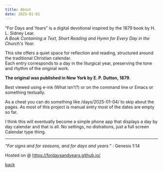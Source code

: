 ```yaml
---
title: About
date: 2025-01-01
---
```


“For Days and Years” is a digital devotional inspired by the 1879 book by H. L. Sidney Lear.\
_A Book Containing a Text, Short Reading and Hymn for Every Day in the Church's Year_.

This site offers a quiet space for reflection and reading, structured around the traditional Christian calendar.\
Each entry corresponds to a day in the liturgical year, preserving the tone and rhythm of the original work.

**The original was published in New York by E. P. Dutton, 1879**.


Best viewed using e-ink (What isn't?) or on the command line or Emacs or something textually. 

As a cheat you can do something like /days/2025-01-04/ to skip about the pages. As most of this project is manual entry most of the dates are empty so far.

I think this will eventually become a simple phone app that displays a day by day calendar and that is all. No settings, no distrations, just a full screen Calendar type thing.

---
_“For signs and for seasons, and for days and years.”_ : Genesis 1:14

Hosted on @ https://fordaysandyears.github.io/

[back](https://fordaysandyears.world/)
